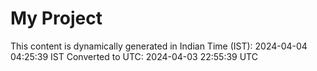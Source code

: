 # My Project

This content is dynamically generated in Indian Time (IST): 2024-04-04 04:25:39 IST
Converted to UTC: 2024-04-03 22:55:39 UTC
